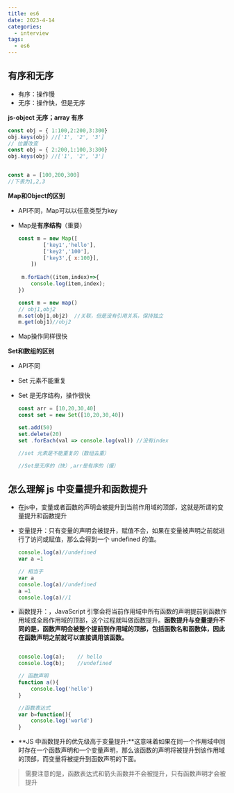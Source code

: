 ```yaml
---
title: es6
date: 2023-4-14
categories:
  - interview
tags:
  - es6
---
```

## 有序和无序

- 有序：操作慢
- 无序：操作快，但是无序

**js-object 无序；array 有序**

```javascript
const obj = { 1:100,2:200,3:300}
obj.keys(obj) //['1', '2', '3']
// 位置改变
const obj = { 2:200,1:100,3:300}
obj.keys(obj) //['1', '2', '3']


const a = [100,200,300]
//下表为1,2,3
```

**Map和Object的区别**

- API不同，Map可以以任意类型为key

- Map是**有序结构**（重要）

  ```javascript
  const m = new Map([
          ['key1','hello'],
          ['key2','100'],
          ['key3',{ x:100}],
      ])
      
   m.forEach((item,index)=>{
      console.log(item,index);
  })
  
  const m = new map()
  // obj1,obj2
  m.set(obj1,obj2)  //关联，但是没有引用关系，保持独立
  m.get(obj1)//obj2
  ```

  

- Map操作同样很快

  

**Set和数组的区别**

  - API不同

  - Set 元素不能重复

  - Set 是无序结构，操作很快

    ```javascript
    const arr = [10,20,30,40]
    const set = new Set([10,20,30,40])
    
    set.add(50)
    set.delete(20)
    set .forEach(val => console.log(val)) //没有index
    
    //set 元素是不能重复的（数组去重）
    
    //Set是无序的（快）,arr是有序的（慢）
    ```

## 怎么理解 js 中变量提升和函数提升

- 在js中，变量或者函数的声明会被提升到当前作用域的顶部，这就是所谓的变量提升和函数提升


- 变量提升：只有变量的声明会被提升，赋值不会，如果在变量被声明之前就进行了访问或赋值，那么会得到一个 undefined 的值。

  ```javascript
  console.log(a)//undefined 
  var a =1
  
  // 相当于
  var a 
  console.log(a)//undefined 
  a =1
  console.log(a)//1
  ```

- 函数提升：，JavaScript 引擎会将当前作用域中所有函数的声明提前到函数作用域或全局作用域的顶部，这个过程就叫做函数提升。**函数提升与变量提升不同的是，函数声明会被整个提前到作用域的顶部，包括函数名和函数体，因此在函数声明之前就可以直接调用该函数。**

  ```javascript
  
  console.log(a);    // hello
  console.log(b);    //undefined     
  
  // 函数声明
  function a(){
      console.log('hello')
  }
  
  //函数表达式
  var b=function(){
      console.log('world')
  }
  ```

- **JS 中函数提升的优先级高于变量提升:**这意味着如果在同一个作用域中同时存在一个函数声明和一个变量声明，那么该函数的声明将被提升到该作用域的顶部，而变量将被提升到函数声明的下面。

>需要注意的是，函数表达式和箭头函数并不会被提升，只有函数声明才会被提升
